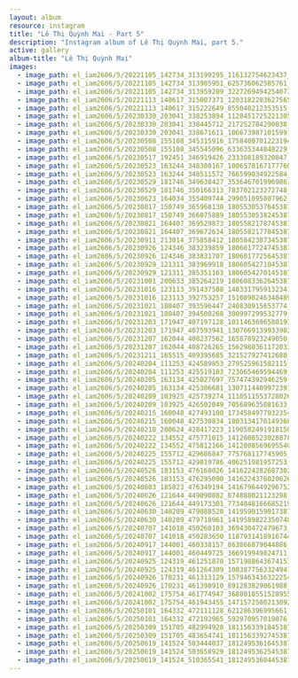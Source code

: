 ```yaml
---
layout: album
resource: instagram
title: "Lê Thị Quỳnh Mai - Part 5"
description: "Instagram album of Lê Thị Quỳnh Mai, part 5."
active: gallery
album-title: "Lê Thị Quỳnh Mai"
images:
  - image_path: el_iam2606/5/20221105_142734_313199295_116132754623437_5740760829777289152_n.jpg
  - image_path: el_iam2606/5/20221105_142734_313905951_625736062585761_6260442913462050228_n.jpg
  - image_path: el_iam2606/5/20221105_142734_313959209_3227269494254073_4181683704395525879_n.jpg
  - image_path: el_iam2606/5/20221113_140617_315007371_1203182203627565_914136856554188634_n.jpg
  - image_path: el_iam2606/5/20221113_140617_315222649_855040212353515_8172600736056858239_n.jpg
  - image_path: el_iam2606/5/20230330_203041_338253894_1128451725221305_7186517968686966268_n.jpg
  - image_path: el_iam2606/5/20230330_203041_338445712_217252784290038_6422217980462053523_n.jpg
  - image_path: el_iam2606/5/20230330_203041_338671611_1066739871015991_5801253706110794445_n.jpg
  - image_path: el_iam2606/5/20230508_155108_345315916_1758400701223194_7795591645826483423_n.jpg
  - image_path: el_iam2606/5/20230508_155108_345545096_633635344848229_5899466667419709951_n.jpg
  - image_path: el_iam2606/5/20230517_192451_346919426_233308189320847_1634605487633291690_n.jpg
  - image_path: el_iam2606/5/20230523_163244_348308167_1006578167177760_8500344236070255829_n.jpg
  - image_path: el_iam2606/5/20230523_163244_348511572_766599034922584_358190915982175703_n.jpg
  - image_path: el_iam2606/5/20230529_181746_349638427_3536467019969863_929587654120852921_n.jpg
  - image_path: el_iam2606/5/20230529_181746_350166313_783702123272748_4192096719782764477_n.jpg
  - image_path: el_iam2606/5/20230623_164034_355409744_299051095807962_8565560687849765073_n.jpg
  - image_path: el_iam2606/5/20230817_150749_365968130_18055305376453879_4822035001980998678_n.jpg
  - image_path: el_iam2606/5/20230817_150749_366075889_18055305382453879_2112581244607660883_n.jpg
  - image_path: el_iam2606/5/20230821_164407_369529873_18055821787453879_5980285175484378198_n.jpg
  - image_path: el_iam2606/5/20230821_164407_369672634_18055821778453879_8843041531195051679_n.jpg
  - image_path: el_iam2606/5/20230911_213014_375858412_18058423873453879_8445328763128455348_n.jpg
  - image_path: el_iam2606/5/20230926_124346_383239859_18060177247453879_4747522673768650414_n.jpg
  - image_path: el_iam2606/5/20230926_124346_383831707_18060177256453879_3160139736202029832_n.jpg
  - image_path: el_iam2606/5/20230929_121311_383969918_18060542710453879_6956956251717360102_n.jpg
  - image_path: el_iam2606/5/20230929_121311_385351163_18060542701453879_1684632477873601932_n.jpg
  - image_path: el_iam2606/5/20231001_200633_385264219_18060833626453879_4934250464480522842_n.jpg
  - image_path: el_iam2606/5/20231016_123113_391437508_1483317959132341_6781440767560958890_n.jpg
  - image_path: el_iam2606/5/20231016_123113_392753257_1510898246348489_1205947734360097277_n.jpg
  - image_path: el_iam2606/5/20231021_180407_393596447_240830915653774_2785458682010279107_n.jpg
  - image_path: el_iam2606/5/20231021_180407_394500268_300997299532779_1940905739724275078_n.jpg
  - image_path: el_iam2606/5/20231203_171947_407197128_1011463696580193_3055450487802125838_n.jpg
  - image_path: el_iam2606/5/20231203_171947_407593941_1307669139933902_2898678895279486684_n.jpg
  - image_path: el_iam2606/5/20231207_162044_408237562_165878923249050_2583832067223471693_n.jpg
  - image_path: el_iam2606/5/20231207_162044_408726265_1562980361172033_6871209483354345697_n.jpg
  - image_path: el_iam2606/5/20231211_165515_409395685_321527927412680_6361737264974434035_n.jpg
  - image_path: el_iam2606/5/20240204_111253_424589853_279525961582115_3912235840688568086_n.jpg
  - image_path: el_iam2606/5/20240204_111253_425519103_723065469594469_3287385115161334773_n.jpg
  - image_path: el_iam2606/5/20240205_163134_425027697_757474392946259_2311938757439440593_n.jpg
  - image_path: el_iam2606/5/20240205_163134_425306681_1307114409972391_5862393185468525356_n.jpg
  - image_path: el_iam2606/5/20240209_103925_425739274_1110511553728026_5176610636376408932_n.jpg
  - image_path: el_iam2606/5/20240209_103925_426502049_705689635081633_5613256617562999019_n.jpg
  - image_path: el_iam2606/5/20240215_160048_427493100_1734584977032354_1679392752492449328_n.jpg
  - image_path: el_iam2606/5/20240215_160048_427530834_1803134170149368_2428238178957068517_n.jpg
  - image_path: el_iam2606/5/20240218_200624_428417223_1190582491918150_5067884564830564962_n.jpg
  - image_path: el_iam2606/5/20240222_134552_475771015_1412808523028878_668304224222294945_n.jpg
  - image_path: el_iam2606/5/20240222_134552_475812166_1412808569695540_6432601410026755953_n.jpg
  - image_path: el_iam2606/5/20240225_155712_429686847_775768117745905_838595048879713950_n.jpg
  - image_path: el_iam2606/5/20240225_155712_429819786_406251981957253_2014773242151445420_n.jpg
  - image_path: el_iam2606/5/20240526_183153_476168026_1416224282687302_8415296232580611993_n.jpg
  - image_path: el_iam2606/5/20240526_183153_476295090_1416224376020626_747374485276935296_n.jpg
  - image_path: el_iam2606/5/20240603_185823_476349194_1416796449296752_4334549839960919873_n.jpg
  - image_path: el_iam2606/5/20240626_121644_449090882_874888021123298_1345772980514749361_n.jpg
  - image_path: el_iam2606/5/20240626_121644_449173301_7734048166685219_3548472922205391317_n.jpg
  - image_path: el_iam2606/5/20240630_140209_479088520_1419590159017381_4784478021414455157_n.jpg
  - image_path: el_iam2606/5/20240630_140209_479718961_1419589822350748_4630596799021762829_n.jpg
  - image_path: el_iam2606/5/20240707_141018_450260103_369430472479673_700881544895679185_n.jpg
  - image_path: el_iam2606/5/20240707_141018_450283650_1187931418916744_3909260267654619637_n.jpg
  - image_path: el_iam2606/5/20240917_144001_460338157_863866879044886_2213845112745017894_n.jpg
  - image_path: el_iam2606/5/20240917_144001_460449725_366919949824711_3962635618873570499_n.jpg
  - image_path: el_iam2606/5/20240925_124319_461251870_1571988643674153_4401060386257725450_n.jpg
  - image_path: el_iam2606/5/20240925_124319_461264309_1083877563324947_2823087113832919343_n.jpg
  - image_path: el_iam2606/5/20240926_170231_461313129_1579463436322254_7353674829761956898_n.jpg
  - image_path: el_iam2606/5/20240926_170231_461398910_891283829061988_999912318043387879_n.jpg
  - image_path: el_iam2606/5/20241002_175754_461774947_3688018551528955_4906227150943619168_n.jpg
  - image_path: el_iam2606/5/20241002_175754_461943455_1471572500213092_4114265563045756202_n.jpg
  - image_path: el_iam2606/5/20250101_164332_472111128_621286396995661_6917630900321807781_n.jpg
  - image_path: el_iam2606/5/20250101_164332_472192965_592970957019076_7996687746053917840_n.jpg
  - image_path: el_iam2606/5/20250309_151705_482994928_18115633918453879_5487272395871617213_n.jpg
  - image_path: el_iam2606/5/20250309_151705_483654741_18115633927453879_5532224529989178114_n.jpg
  - image_path: el_iam2606/5/20250619_141524_503444037_18124953616453879_7002015034221331989_n.jpg
  - image_path: el_iam2606/5/20250619_141524_503658929_18124953625453879_3189111569482903072_n.jpg
  - image_path: el_iam2606/5/20250619_141524_510365541_18124953604453879_6747433878374798877_n.jpg
---
```

